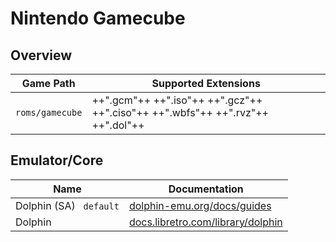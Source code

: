 # Nintendo Gamecube

## Overview

| Game Path | Supported Extensions |
| --- | --- |
| `roms/gamecube` | ++".gcm"++ ++".iso"++ ++".gcz"++ ++".ciso"++ ++".wbfs"++ ++".rvz"++ ++".dol"++ |

## Emulator/Core

| Name | Documentation |
| --- | --- |
| Dolphin (SA) &nbsp; `default` | [dolphin-emu.org/docs/guides](https://dolphin-emu.org/docs/guides/) |
| Dolphin | [docs.libretro.com/library/dolphin](https://docs.libretro.com/library/dolphin/) |